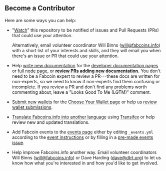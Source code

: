 ## Become a Contributor

Here are some ways you can help:

* "[Watch](http://github.com/fabcoins-dot-info/fabcoins.info/subscription)" this
  repository to be notified of issues and Pull Requests (PRs) that could use
  your attention.

    Alternatively, email volunteer coordinator Will Binns
    ([will@fabcoins.info](mailto:will@fabcoins.info))
    with a short list of your interests and skills, and they will email you when
    there's an issue or PR that could use your attention.

* Help [write new documentation](http://github.com/fabcoins-dot-info/fabcoins.info/blob/master/docs/contributing-to-developer-documentation.md)
  for the [developer documentation pages](http://fabcoins.info/en/developer-documentation)
  or [full node page](http://fabcoins.info/en/full-node), or **[review PRs
  adding new documentation](http://github.com/fabcoins-dot-info/fabcoins.info/pulls?q=is%3Apr+is%3Aopen+label%3A%22Dev+Docs%22).**
  You don't need to be a Fabcoin expert to review a PR---these docs are written
  for non-experts, so we need to know if non-experts find them confusing or
  incomplete. If you review a PR and don't find any problems worth commenting
  about, leave a "Looks Good To Me (LGTM)" comment.

* [Submit new wallets](http://github.com/fabcoins-dot-info/fabcoins.info/blob/master/docs/managing-wallets.md)
  for the [Choose Your Wallet page](http://fabcoins.info/en/choose-your-wallet) or
  help us [review wallet submissions](http://github.com/fabcoins-dot-info/fabcoins.info/pulls?q=is%3Aopen+label%3Awallet+is%3Apr).

* [Translate Fabcoins.info into another language](http://github.com/fabcoins-dot-info/fabcoins.info/blob/master/docs/assisting-with-translations.md)
  using [Transifex](http://www.transifex.com/projects/p/fabcoinorg/) or help
  review new and updated translations.

* Add Fabcoin events to the [events page](http://fabcoins.info/en/events)
  either by editing `_events.yml` according to the [event instructions](http://github.com/fabcoins-dot-info/fabcoins.info/blob/master/docs/adding-events-release-notes-and-alerts.md)
  or by filling in a [pre-made events issue](http://github.com/fabcoins-dot-info/fabcoins.info/issues/new?title=New%20event&body=%20%20%20%20-%20date%3A%20YYYY-MM-DD%0A%20%20%20%20%20%20title%3A%20%22%22%0A%20%20%20%20%20%20venue%3A%20%22%22%0A%20%20%20%20%20%20address%3A%20%22%22%0A%20%20%20%20%20%20city%3A%20%22%22%0A%20%20%20%20%20%20country%3A%20%22%22%0A%20%20%20%20%20%20link%3A%20%22%22).

* Help improve Fabcoins.info another way. Email volunteer coordinators Will Binns ([will@fabcoins.info](mailto:will@fabcoins.info))
  or Dave Harding ([dave@dtrt.org](mailto:dave@dtrt.org)) to let us know how
  what you're interested in and how you'd like to get involved.
